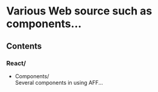 <h1>
  Various Web source such as components...
</h1>

<h2>Contents</h2>
<h3>React/</h3>
<ul>
  <li>
    Components/
    <div>Several components in using AFF...</div>
  </li>
</ul>